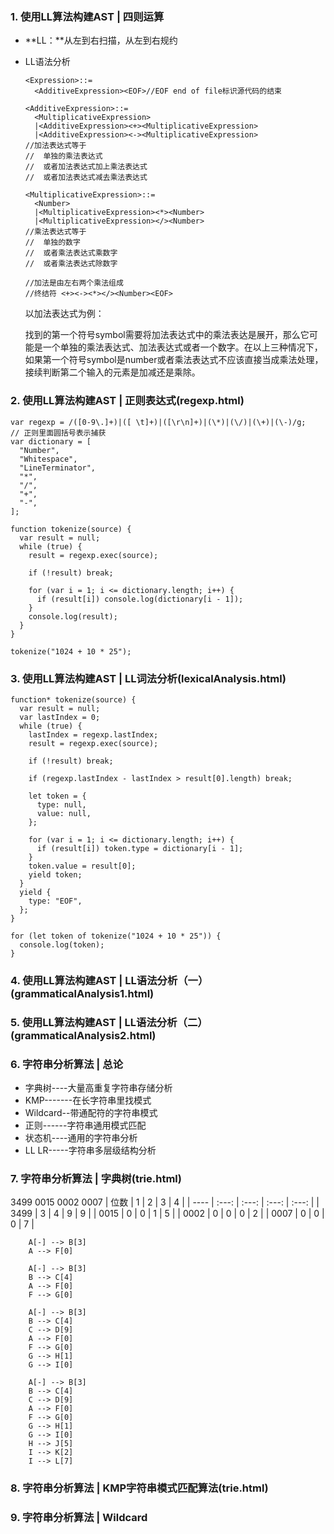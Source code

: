 ### 1. 使用LL算法构建AST | 四则运算
* **LL：**从左到右扫描，从左到右规约
* LL语法分析
  ```
  <Expression>::=
    <AdditiveExpression><EOF>//EOF end of file标识源代码的结束

  <AdditiveExpression>::=
    <MultiplicativeExpression>
    |<AdditiveExpression><+><MultiplicativeExpression>
    |<AdditiveExpression><-><MultiplicativeExpression>
  //加法表达式等于
  //  单独的乘法表达式
  //  或者加法表达式加上乘法表达式
  //  或者加法表达式减去乘法表达式

  <MultiplicativeExpression>::=
    <Number>
    |<MultiplicativeExpression><*><Number>
    |<MultiplicativeExpression></><Number>
  //乘法表达式等于
  //  单独的数字
  //  或者乘法表达式乘数字
  //  或者乘法表达式除数字

  //加法是由左右两个乘法组成
  //终结符 <+><-><*></><Number><EOF>
  ```
  以加法表达式为例：

  找到的第一个符号symbol需要将加法表达式中的乘法表达是展开，那么它可能是一个单独的乘法表达式、加法表达式或者一个数字。在以上三种情况下，如果第一个符号symbol是number或者乘法表达式不应该直接当成乘法处理，接续判断第二个输入的元素是加减还是乘除。

### 2. 使用LL算法构建AST | 正则表达式(regexp.html)
```
var regexp = /([0-9\.]+)|([ \t]+)|([\r\n]+)|(\*)|(\/)|(\+)|(\-)/g;
// 正则里面圆括号表示捕获
var dictionary = [
  "Number",
  "Whitespace",
  "LineTerminator",
  "*",
  "/",
  "+",
  "-",
];

function tokenize(source) {
  var result = null;
  while (true) {
    result = regexp.exec(source);

    if (!result) break;

    for (var i = 1; i <= dictionary.length; i++) {
      if (result[i]) console.log(dictionary[i - 1]);
    }
    console.log(result);
  }
}

tokenize("1024 + 10 * 25");
```

### 3. 使用LL算法构建AST | LL词法分析(lexicalAnalysis.html)

```
function* tokenize(source) {
  var result = null;
  var lastIndex = 0;
  while (true) {
    lastIndex = regexp.lastIndex;
    result = regexp.exec(source);

    if (!result) break;

    if (regexp.lastIndex - lastIndex > result[0].length) break;

    let token = {
      type: null,
      value: null,
    };

    for (var i = 1; i <= dictionary.length; i++) {
      if (result[i]) token.type = dictionary[i - 1];
    }
    token.value = result[0];
    yield token;
  }
  yield {
    type: "EOF",
  };
}

for (let token of tokenize("1024 + 10 * 25")) {
  console.log(token);
}
```

### 4. 使用LL算法构建AST | LL语法分析（一）(grammaticalAnalysis1.html)

### 5. 使用LL算法构建AST | LL语法分析（二）(grammaticalAnalysis2.html)

### 6. 字符串分析算法 | 总论
* 字典树----大量高重复字符串存储分析
* KMP-------在长字符串里找模式
* Wildcard--带通配符的字符串模式
* 正则------字符串通用模式匹配
* 状态机----通用的字符串分析
* LL LR-----字符串多层级结构分析

### 7. 字符串分析算法 | 字典树(trie.html)
3499
0015
0002
0007
| 位数 |   1   |   2   |   3   |   4   |
| ---- | :---: | :---: | :---: | :---: |
| 3499 |   3   |   4   |   9   |   9   |
| 0015 |   0   |   0   |   1   |   5   |
| 0002 |   0   |   0   |   0   |   2   |
| 0007 |   0   |   0   |   0   |   7   |
```graphLR
    A[-] --> B[3]
    A --> F[0]
```
```graphLR
    A[-] --> B[3]
    B --> C[4]
    A --> F[0]
    F --> G[0]
```
```graphLR
    A[-] --> B[3]
    B --> C[4]
    C --> D[9]
    A --> F[0]
    F --> G[0]
    G --> H[1]
    G --> I[0]
```
```graphLR
    A[-] --> B[3]
    B --> C[4]
    C --> D[9]
    A --> F[0]
    F --> G[0]
    G --> H[1]
    G --> I[0]
    H --> J[5]
    I --> K[2]
    I --> L[7]
```
### 8. 字符串分析算法 | KMP字符串模式匹配算法(trie.html)

### 9. 字符串分析算法 | Wildcard